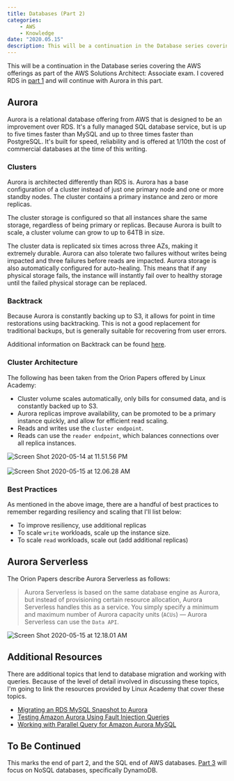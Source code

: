 ```yaml
---
title: Databases (Part 2)
categories:
    - AWS
    - Knowledge
date: "2020.05.15"
description: This will be a continuation in the Database series covering the AWS offerings as part of the AWS Solutions Architect Associate exam.
---
```


<!--markdownlint-disable-->

This will be a continuation in the Database series covering the AWS offerings as part of the AWS Solutions Architect: Associate exam. I covered RDS in [part 1](../blog/databases-part-1) and will continue with Aurora in this part.

<!-- more -->

## Aurora

Aurora is a relational database offering from AWS that is designed to be an improvement over RDS. It's a fully managed SQL database service, but is up to five times faster than MySQL and up to three times faster than PostgreSQL. It's built for speed, reliability and is offered at 1/10th the cost of commercial databases at the time of this writing.

### Clusters

Aurora is architected differently than RDS is. Aurora has a base configuration of a cluster instead of just one primary node and one or more standby nodes. The cluster contains a primary instance and zero or more replicas.

The cluster storage is configured so that all instances share the same storage, regardless of being primary or replicas. Because Aurora is built to scale, a cluster volume can grow to up to 64TB in size.

The cluster data is replicated six times across three AZs, making it extremely durable. Aurora can also tolerate two failures without writes being impacted and three failures before reads are impacted. Aurora storage is also automatically configured for auto-healing. This means that if any physical storage fails, the instance will instantly fail over to healthy storage until the failed physical storage can be replaced.

### Backtrack

Because Aurora is constantly backing up to S3, it allows for point in time restorations using backtracking. This is not a good replacement for traditional backups, but is generally suitable for recovering from user errors.

Additional information on Backtrack can be found [here](https://docs.aws.amazon.com/AmazonRDS/latest/AuroraUserGuide/AuroraMySQL.Managing.Backtrack.html).

### Cluster Architecture

The following has been taken from the Orion Papers offered by Linux Academy:

* Cluster volume scales automatically, only bills for consumed data, and is constantly backed up to S3.
* Aurora replicas improve availability, can be promoted to be a primary instance quickly, and allow for efficient read scaling.
* Reads and writes use the `cluster endpoint`.
* Reads can use the `reader endpoint`, which balances connections over all
replica instances.

<Image src="https://cdn.levine.io/uploads/images/gallery/2022-09//05/Screen-Shot-2020-05-14-at-11.51.56-PM.png" alt="Screen Shot 2020-05-14 at 11.51.56 PM" />
<br></br>
<Image src="https://cdn.levine.io/uploads/images/gallery/2022-09//05/Screen-Shot-2020-05-15-at-12.06.28-AM.png" alt="Screen Shot 2020-05-15 at 12.06.28 AM" />

### Best Practices

As mentioned in the above image, there are a handful of best practices to remember regarding resiliency and scaling that I'll list below:

* To improve resiliency, use additional replicas
* To scale `write` workloads, scale up the instance size.
* To scale `read` workloads, scale out (add additional replicas)

## Aurora Serverless

The Orion Papers describe Aurora Serverless as follows:
> Aurora Serverless is based on the same database engine as Aurora, but instead of provisioning certain resource allocation, Aurora Serverless handles this as a service. You simply specify a minimum and maximum number of Aurora capacity units (`ACUs`) — Aurora Serverless can use the `Data API`.

<Image src="https://cdn.levine.io/uploads/images/gallery/2022-09//05/Screen-Shot-2020-05-15-at-12.18.01-AM.png" alt="Screen Shot 2020-05-15 at 12.18.01 AM" />

## Additional Resources

There are additional topics that lend to database migration and working with queries. Because of the level of detail involved in discussing these topics, I'm going to link the resources provided by Linux Academy that cover these topics.

* [Migrating an RDS MySQL Snapshot to Aurora](https://docs.aws.amazon.com/AmazonRDS/latest/AuroraUserGuide/AuroraMySQL.Migrating.RDSMySQL.Import.html)
* [Testing Amazon Aurora Using Fault Injection Queries](https://docs.aws.amazon.com/AmazonRDS/latest/AuroraUserGuide/AuroraMySQL.Managing.FaultInjectionQueries.html)
* [Working with Parallel Query for Amazon Aurora MySQL](https://docs.aws.amazon.com/AmazonRDS/latest/AuroraUserGuide/aurora-mysql-parallel-query.html)

## To Be Continued

This marks the end of part 2, and the SQL end of AWS databases. [Part 3](../blog/databases-part-3) will focus on NoSQL databases, specifically DynamoDB.
